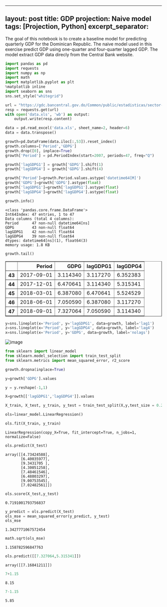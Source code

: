 
---
layout: post
title: GDP projection: Naive model
tags: [Projection, Python]
excerpt_separator: <!--more-->
---

The goal of this notebook is to create a baseline model for predicting quarterly GDP for the Dominican Republic. The naive model used in this exercise predict GDP using one-quarter and four-quarter lagged GDP. The model extract GDP data direcly from the Central Bank website. 
<!--more-->

```python
import pandas as pd
import requests
import numpy as np
import math
import matplotlib.pyplot as plt
%matplotlib inline
import seaborn as sns
sns.set_style("whitegrid")
```


```python
url = "https://gdc.bancentral.gov.do/Common/public/estadisticas/sector-real/documents/pib_gasto_2007.xls"
resp = requests.get(url)
with open('data.xls', 'wb') as output:
    output.write(resp.content)
```


```python
data = pd.read_excel('data.xls', sheet_name=2, header=6)
data = data.transpose()
```


```python
growth=pd.DataFrame(data.iloc[:,53]).reset_index()
growth.columns=['Period','GDPG']
growth.drop([0], inplace=True)
growth['Period'] = pd.PeriodIndex(start=2007, periods=47, freq="Q")
```


```python
growth['lagGDPG1'] = growth['GDPG'].shift(1)
growth['lagGDPG4'] = growth['GDPG'].shift(4)
```


```python
growth['Period']=growth.Period.values.astype('datetime64[M]')
growth['GDPG']=growth['GDPG'].astype(float)
growth['lagGDPG1']=growth['lagGDPG1'].astype(float)
growth['lagGDPG4']=growth['lagGDPG4'].astype(float)
```


```python
growth.info()
```

    <class 'pandas.core.frame.DataFrame'>
    Int64Index: 47 entries, 1 to 47
    Data columns (total 4 columns):
    Period      47 non-null datetime64[ns]
    GDPG        43 non-null float64
    lagGDPG1    42 non-null float64
    lagGDPG4    39 non-null float64
    dtypes: datetime64[ns](1), float64(3)
    memory usage: 1.8 KB



```python
growth.tail()
```




<div>
<style scoped>
    .dataframe tbody tr th:only-of-type {
        vertical-align: middle;
    }

    .dataframe tbody tr th {
        vertical-align: top;
    }

    .dataframe thead th {
        text-align: right;
    }
</style>
<table border="1" class="dataframe">
  <thead>
    <tr style="text-align: right;">
      <th></th>
      <th>Period</th>
      <th>GDPG</th>
      <th>lagGDPG1</th>
      <th>lagGDPG4</th>
    </tr>
  </thead>
  <tbody>
    <tr>
      <th>43</th>
      <td>2017-09-01</td>
      <td>3.114340</td>
      <td>3.117270</td>
      <td>6.352383</td>
    </tr>
    <tr>
      <th>44</th>
      <td>2017-12-01</td>
      <td>6.470641</td>
      <td>3.114340</td>
      <td>5.315341</td>
    </tr>
    <tr>
      <th>45</th>
      <td>2018-03-01</td>
      <td>6.387080</td>
      <td>6.470641</td>
      <td>5.524529</td>
    </tr>
    <tr>
      <th>46</th>
      <td>2018-06-01</td>
      <td>7.050590</td>
      <td>6.387080</td>
      <td>3.117270</td>
    </tr>
    <tr>
      <th>47</th>
      <td>2018-09-01</td>
      <td>7.327064</td>
      <td>7.050590</td>
      <td>3.114340</td>
    </tr>
  </tbody>
</table>
</div>




```python
y=sns.lineplot(x='Period', y='lagGDPG1', data=growth, label='lag1')
z=sns.lineplot(x='Period', y='lagGDPG4', data=growth, label='lag4')
x=sns.lineplot(x='Period', y='GDPG', data=growth, label='nolags')

```


![image](https://github.com/yavah/yavah.github.io/tree/master/assets/img/output_8_0.png)



```python
from sklearn import linear_model
from sklearn.model_selection import train_test_split
from sklearn.metrics import mean_squared_error, r2_score
```


```python
growth.dropna(inplace=True)
```


```python
y=growth['GDPG'].values
```


```python
y = y.reshape(-1,1)
```


```python
X=growth[['lagGDPG1','lagGDPG4']].values
```


```python
X_train, X_test, y_train, y_test = train_test_split(X,y,test_size = 0.2, random_state=42)
```


```python
ols=linear_model.LinearRegression()
```


```python
ols.fit(X_train, y_train)
```




    LinearRegression(copy_X=True, fit_intercept=True, n_jobs=1, normalize=False)




```python
ols.predict(X_test)
```




    array([[4.73424588],
           [6.40035977],
           [9.3431705 ],
           [4.30051258],
           [7.48461546],
           [6.48803297],
           [9.00753545],
           [7.02482561]])




```python
ols.score(X_test,y_test)
```




    0.7191001793756837




```python
y_predict = ols.predict(X_test)
ols_mse = mean_squared_error(y_predict, y_test)
ols_mse
```




    1.3427771067572454




```python
math.sqrt(ols_mse)
```




    1.158782596847763




```python
ols.predict([[7.327064,5.315341]])
```




    array([[7.16841211]])




```python
7+1.15
```




    8.15




```python
7-1.15
```




    5.85


